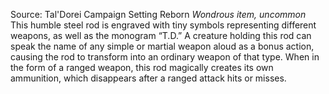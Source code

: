 Source: Tal'Dorei Campaign Setting Reborn
*Wondrous item, uncommon*
This humble steel rod is engraved with tiny symbols representing different weapons, as well as the monogram “T.D.” A creature holding this rod can speak the name of any simple or martial weapon aloud as a bonus action, causing the rod to transform into an ordinary weapon of that type. When in the form of a ranged weapon, this rod magically creates its own ammunition, which disappears after a ranged attack hits or misses.